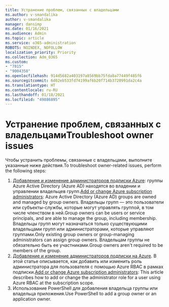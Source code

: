 ```yaml
---
title: Устранение проблем, связанных с владельцами
ms.author: v-smandalika
author: v-smandalika
manager: dansimp
ms.date: 01/16/2021
ms.audience: Admin
ms.topic: article
ms.service: o365-administration
ROBOTS: NOINDEX, NOFOLLOW
localization_priority: Priority
ms.collection: Adm_O365
ms.custom:
- "7815"
- "9004358"
ms.openlocfilehash: 914d5682a403197a8569bb75fda8a77449f485f6
ms.sourcegitcommit: 6d02eb533fd74199af6b20f714b3720991da2c4a
ms.translationtype: HT
ms.contentlocale: ru-RU
ms.lasthandoff: 01/18/2021
ms.locfileid: "49886895"
---
```

# <a name="troubleshoot-owner-issues"></a><span data-ttu-id="92f52-102">Устранение проблем, связанных с владельцами</span><span class="sxs-lookup"><span data-stu-id="92f52-102">Troubleshoot owner issues</span></span>

<span data-ttu-id="92f52-103">Чтобы устранить проблемы, связанные с владельцами, выполните указанные ниже действия.</span><span class="sxs-lookup"><span data-stu-id="92f52-103">To troubleshoot owner-related issues, perform the following steps:</span></span>

1. <span data-ttu-id="92f52-104">[Добавление и изменение администраторов подписки Azure](https://docs.microsoft.com/azure/active-directory/fundamentals/active-directory-accessmanagement-managing-group-owners): группы Azure Active Directory (Azure AD) находятся во владении и управлении владельцев групп.</span><span class="sxs-lookup"><span data-stu-id="92f52-104">[Add or change Azure subscription administrators](https://docs.microsoft.com/azure/active-directory/fundamentals/active-directory-accessmanagement-managing-group-owners): Azure Active Directory (Azure AD) groups are owned and managed by group owners.</span></span> <span data-ttu-id="92f52-105">Владельцы групп — это пользователи или субъекты-службы, которые могут управлять группой, в том числе членством в ней.</span><span class="sxs-lookup"><span data-stu-id="92f52-105">Group owners can be users or service principals, and are able to manage the group, including membership.</span></span> <span data-ttu-id="92f52-106">Владельцы групп могут назначаться только существующими владельцами групп или администраторами, которые управляют группами.</span><span class="sxs-lookup"><span data-stu-id="92f52-106">Only existing group owners or group-managing administrators can assign group owners.</span></span> <span data-ttu-id="92f52-107">Владельцам группы не обязательно быть ее участниками.</span><span class="sxs-lookup"><span data-stu-id="92f52-107">Group owners aren't required to be members of the group.</span></span>
2. <span data-ttu-id="92f52-108">[Добавление и изменение администраторов подписки на Azure](https://docs.microsoft.com/azure/cost-management-billing/manage/add-change-subscription-administrator). В этой статье описывается, как добавить или изменить роль администратора для пользователя с помощью Azure RBAC в рамках подписки.</span><span class="sxs-lookup"><span data-stu-id="92f52-108">[Add or change Azure subscription administrators](https://docs.microsoft.com/azure/cost-management-billing/manage/add-change-subscription-administrator): This article describes how to add or change the administrator role for a user using Azure RBAC at the subscription scope.</span></span>
3. <span data-ttu-id="92f52-109">Использование PowerShell для добавления владельца группы или владельца приложения.</span><span class="sxs-lookup"><span data-stu-id="92f52-109">Use PowerShell to add a group owner or an application owner.</span></span>
